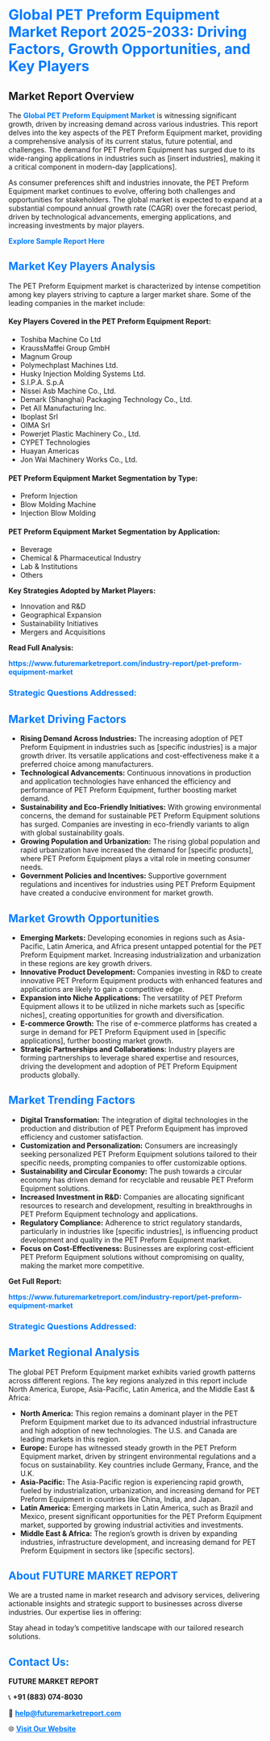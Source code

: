 <h1 style="color: #007BFF;">Global PET Preform Equipment Market Report 2025-2033: Driving Factors, Growth Opportunities, and Key Players</h1>

<section id="overview">
<h2>Market Report Overview</h2>
<p>The <a href="https://www.futuremarketreport.com/industry-report/pet-preform-equipment-market" style="color: #007BFF; text-decoration: none;"><strong>Global PET Preform Equipment Market</strong></a> is witnessing significant growth, driven by increasing demand across various industries. This report delves into the key aspects of the PET Preform Equipment market, providing a comprehensive analysis of its current status, future potential, and challenges. The demand for PET Preform Equipment has surged due to its wide-ranging applications in industries such as [insert industries], making it a critical component in modern-day [applications].</p>
<p>As consumer preferences shift and industries innovate, the PET Preform Equipment market continues to evolve, offering both challenges and opportunities for stakeholders. The global market is expected to expand at a substantial compound annual growth rate (CAGR) over the forecast period, driven by technological advancements, emerging applications, and increasing investments by major players.</p>
</section>

<section id="overview">
<p><a href="https://www.futuremarketreport.com/request-sample/reportId=62767" style="color: #007BFF; text-decoration: none;"><strong>Explore Sample Report Here</strong></a></p>
</section>

<section id="key-players">
<h2 style="color: #007BFF;">Market Key Players Analysis</h2>
<p>The PET Preform Equipment market is characterized by intense competition among key players striving to capture a larger market share. Some of the leading companies in the market include:</p>
<h4>Key Players Covered in the PET Preform Equipment Report:</h4>
<ul><li>Toshiba Machine Co Ltd</li><li>KraussMaffei Group GmbH</li><li>Magnum Group</li><li>Polymechplast Machines Ltd.</li><li>Husky Injection Molding Systems Ltd.</li><li>S.I.P.A. S.p.A</li><li>Nissei Asb Machine Co., Ltd.</li><li>Demark (Shanghai) Packaging Technology Co., Ltd.</li><li>Pet All Manufacturing Inc.</li><li>Iboplast Srl</li><li>OIMA Srl</li><li>Powerjet Plastic Machinery Co., Ltd.</li><li>CYPET Technologies</li><li>Huayan Americas</li><li>Jon Wai Machinery Works Co., Ltd.</li></ul>
<h4>PET Preform Equipment Market Segmentation by Type:</h4>
<ul><li>Preform Injection</li><li>Blow Molding Machine</li><li>Injection Blow Molding</li></ul>

<h4>PET Preform Equipment Market Segmentation by Application:</h4>
<ul><li>Beverage</li><li>Chemical &amp; Pharmaceutical Industry</li><li>Lab &amp; Institutions</li><li>Others</li></ul>
<p><strong>Key Strategies Adopted by Market Players:</strong></p>
<ul>
<li>Innovation and R&D</li>
<li>Geographical Expansion</li>
<li>Sustainability Initiatives</li>
<li>Mergers and Acquisitions</li>
</ul>
</section>

<section>
<p><strong>Read Full Analysis: </strong></p><a href="https://www.futuremarketreport.com/industry-report/pet-preform-equipment-market" style="color: #007BFF; text-decoration: none;"><strong>https://www.futuremarketreport.com/industry-report/pet-preform-equipment-market</strong></a>
<h3 style="color: #007BFF;">Strategic Questions Addressed:</h3>
</section>

<section id="driving-factors">
<h2 style="color: #007BFF;">Market Driving Factors</h2>
<ul>
<li><strong>Rising Demand Across Industries:</strong> The increasing adoption of PET Preform Equipment in industries such as [specific industries] is a major growth driver. Its versatile applications and cost-effectiveness make it a preferred choice among manufacturers.</li>
<li><strong>Technological Advancements:</strong> Continuous innovations in production and application technologies have enhanced the efficiency and performance of PET Preform Equipment, further boosting market demand.</li>
<li><strong>Sustainability and Eco-Friendly Initiatives:</strong> With growing environmental concerns, the demand for sustainable PET Preform Equipment solutions has surged. Companies are investing in eco-friendly variants to align with global sustainability goals.</li>
<li><strong>Growing Population and Urbanization:</strong> The rising global population and rapid urbanization have increased the demand for [specific products], where PET Preform Equipment plays a vital role in meeting consumer needs.</li>
<li><strong>Government Policies and Incentives:</strong> Supportive government regulations and incentives for industries using PET Preform Equipment have created a conducive environment for market growth.</li>
</ul>
</section>

<section id="growth-opportunities">
<h2 style="color: #007BFF;">Market Growth Opportunities</h2>
<ul>
<li><strong>Emerging Markets:</strong> Developing economies in regions such as Asia-Pacific, Latin America, and Africa present untapped potential for the PET Preform Equipment market. Increasing industrialization and urbanization in these regions are key growth drivers.</li>
<li><strong>Innovative Product Development:</strong> Companies investing in R&D to create innovative PET Preform Equipment products with enhanced features and applications are likely to gain a competitive edge.</li>
<li><strong>Expansion into Niche Applications:</strong> The versatility of PET Preform Equipment allows it to be utilized in niche markets such as [specific niches], creating opportunities for growth and diversification.</li>
<li><strong>E-commerce Growth:</strong> The rise of e-commerce platforms has created a surge in demand for PET Preform Equipment used in [specific applications], further boosting market growth.</li>
<li><strong>Strategic Partnerships and Collaborations:</strong> Industry players are forming partnerships to leverage shared expertise and resources, driving the development and adoption of PET Preform Equipment products globally.</li>
</ul>
</section>

<section id="trending-factors">
<h2 style="color: #007BFF;">Market Trending Factors</h2>
<ul>
<li><strong>Digital Transformation:</strong> The integration of digital technologies in the production and distribution of PET Preform Equipment has improved efficiency and customer satisfaction.</li>
<li><strong>Customization and Personalization:</strong> Consumers are increasingly seeking personalized PET Preform Equipment solutions tailored to their specific needs, prompting companies to offer customizable options.</li>
<li><strong>Sustainability and Circular Economy:</strong> The push towards a circular economy has driven demand for recyclable and reusable PET Preform Equipment solutions.</li>
<li><strong>Increased Investment in R&D:</strong> Companies are allocating significant resources to research and development, resulting in breakthroughs in PET Preform Equipment technology and applications.</li>
<li><strong>Regulatory Compliance:</strong> Adherence to strict regulatory standards, particularly in industries like [specific industries], is influencing product development and quality in the PET Preform Equipment market.</li>
<li><strong>Focus on Cost-Effectiveness:</strong> Businesses are exploring cost-efficient PET Preform Equipment solutions without compromising on quality, making the market more competitive.</li>
</ul>
</section>

<section>
<p><strong>Get Full Report: </strong></p><a href="https://www.futuremarketreport.com/industry-report/pet-preform-equipment-market" style="color: #007BFF; text-decoration: none;"><strong>https://www.futuremarketreport.com/industry-report/pet-preform-equipment-market</strong></a>
<h3 style="color: #007BFF;">Strategic Questions Addressed:</h3>
</section>


<section id="regional-analysis">
<h2 style="color: #007BFF;">Market Regional Analysis</h2>
<p>The global PET Preform Equipment market exhibits varied growth patterns across different regions. The key regions analyzed in this report include North America, Europe, Asia-Pacific, Latin America, and the Middle East & Africa:</p>
<ul>
<li><strong>North America:</strong> This region remains a dominant player in the PET Preform Equipment market due to its advanced industrial infrastructure and high adoption of new technologies. The U.S. and Canada are leading markets in this region.</li>
<li><strong>Europe:</strong> Europe has witnessed steady growth in the PET Preform Equipment market, driven by stringent environmental regulations and a focus on sustainability. Key countries include Germany, France, and the U.K.</li>
<li><strong>Asia-Pacific:</strong> The Asia-Pacific region is experiencing rapid growth, fueled by industrialization, urbanization, and increasing demand for PET Preform Equipment in countries like China, India, and Japan.</li>
<li><strong>Latin America:</strong> Emerging markets in Latin America, such as Brazil and Mexico, present significant opportunities for the PET Preform Equipment market, supported by growing industrial activities and investments.</li>
<li><strong>Middle East & Africa:</strong> The region’s growth is driven by expanding industries, infrastructure development, and increasing demand for PET Preform Equipment in sectors like [specific sectors].</li>
</ul>
</section>

<footer>
<h2 style="color: #007BFF;">About FUTURE MARKET REPORT</h2>
<p>We are a trusted name in market research and advisory services, delivering actionable insights and strategic support to businesses across diverse industries. Our expertise lies in offering:</p>

<p>Stay ahead in today’s competitive landscape with our tailored research solutions.</p>

<h2 style="color: #007BFF;">Contact Us:</h2>
<p><strong>FUTURE MARKET REPORT</strong></p>
<p>📞 <strong>+91 (883) 074-8030</strong></p>
<p>📧 <strong><a href="mailto:help@futuremarketreport.com" style="color: #007BFF;">help@futuremarketreport.com</a></strong></p>
<p>🌐 <strong><a href="https://www.futuremarketreport.com/" style="color: #007BFF;">Visit Our Website</a></strong></p>
</footer>